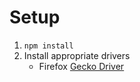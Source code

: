 # Setup

1. `npm install`
2. Install appropriate drivers
    * Firefox [Gecko Driver](https://github.com/mozilla/geckodriver/releases)
